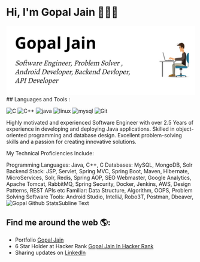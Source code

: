 # Hi, I'm Gopal Jain 👋🏾‍💻

<img src="https://raw.githubusercontent.com/gopaljain1st/gopaljain1st/master/developer.png" alt="banner that says Gopal Jain - Software Engineer, Problem Solver, Android Developer, Backend Devloper, API Developer">
## Languages and Tools :

<p align="left">
  <img src="https://icongr.am/devicon/c-original.svg?size=50&color=534b4b" alt="C" width="50" height="50" /> 
  <img src="https://icongr.am/devicon/cplusplus-original.svg?size=50&color=534b4b" alt="C++" width="50" height="50"/>
  <img src="https://img.icons8.com/color/48/000000/java-coffee-cup-logo.png"  alt="java" width="50" height="50"/>

  <img src="https://icongr.am/devicon/linux-original.svg?size=50&color=534b4b" alt="linux" width="50" height="50"/>
  <img src="https://icongr.am/devicon/mysql-original-wordmark.svg?size=50&color=534b4b" alt="mysql" width="50" height="50"/>
  <img src="https://icongr.am/devicon/git-original.svg?size=50&color=534b4b" alt="Git" width="50" height="50"/>
</p>

Highly motivated and experienced Software Engineer with over 2.5 Years of experience in developing and deploying Java applications. Skilled in object-oriented programming and database design. Excellent problem-solving skills and a passion for creating innovative solutions.

My Technical Proficiencies Include: 

Programming Languages: Java, C++, C
Databases: MySQL, MongoDB, Solr
Backend Stack: JSP, Servlet, Spring MVC, Spring Boot, Maven, Hibernate, MicroServices, Solr, Redis, Spring AOP, SEO Webmaster, Google Analytics, Apache Tomcat, RabbitMQ, Spring Security, Docker, Jenkins, AWS, Design Patterns, REST APIs etc
Familiar: Data Structure, Algorithm, OOPS, Problem Solving
Software Tools: Android Studio, IntelliJ, Robo3T, Postman, Dbeaver, Subline Text
<img align="left" alt="Gopal Github Stats" src="https://github-readme-stats.codestackr.vercel.app/api?username=gopaljain1st&show_icons=true&hide_border=true" />


## Find me around the web 🌎:
- Portfolio <a href="https://gopaljain1st.github.io">Gopal Jain</a>
- 6 Star Holder at Hacker Rank <a href="https://hackerrank.com/jaingopal09">Gopal Jain In Hacker Rank</a> 
- Sharing updates on <a href="https://www.linkedin.com/in/gopaljain1st/">LinkedIn</a> 
